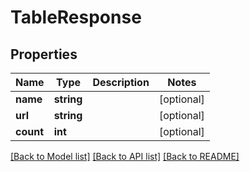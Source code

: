 # TableResponse

## Properties
Name | Type | Description | Notes
------------ | ------------- | ------------- | -------------
**name** | **string** |  | [optional] 
**url** | **string** |  | [optional] 
**count** | **int** |  | [optional] 

[[Back to Model list]](../README.md#documentation-for-models) [[Back to API list]](../README.md#documentation-for-api-endpoints) [[Back to README]](../README.md)


